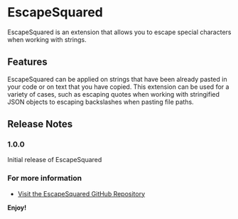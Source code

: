 # EscapeSquared

EscapeSquared is an extension that allows you to escape special characters when working with strings.

## Features

EscapeSquared can be applied on strings that have been already pasted in your code or on text that you have copied. This extension can be used for a variety of cases, such as escaping quotes when working with stringified JSON objects to escaping backslashes when pasting file paths.

<!---
For example if there is an image subfolder under your extension project workspace:

\!\[feature X\]\(images/feature-x.png\)

> Tip: Many popular extensions utilize animations. This is an excellent way to show off your extension! We recommend short, focused animations that are easy to follow.
--->

<!---
## Extension Settings

Include if your extension adds any VS Code settings through the `contributes.configuration` extension point.

For example:

This extension contributes the following settings:

- `myExtension.enable`: enable/disable this extension
- `myExtension.thing`: set to `blah` to do something
--->

## Release Notes

### 1.0.0

Initial release of EscapeSquared

### For more information

- [Visit the EscapeSquared GitHub Repository](https://github.com/Suhas44/EscapeSquared)

**Enjoy!**
